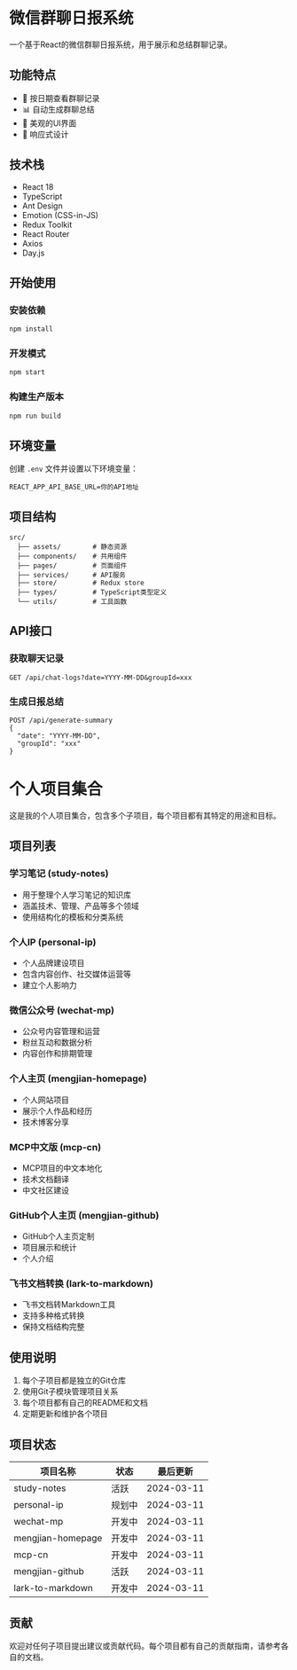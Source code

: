 # 微信群聊日报系统

一个基于React的微信群聊日报系统，用于展示和总结群聊记录。

## 功能特点

- 📅 按日期查看群聊记录
- 📊 自动生成群聊总结
- 🎨 美观的UI界面
- 📱 响应式设计

## 技术栈

- React 18
- TypeScript
- Ant Design
- Emotion (CSS-in-JS)
- Redux Toolkit
- React Router
- Axios
- Day.js

## 开始使用

### 安装依赖

```bash
npm install
```

### 开发模式

```bash
npm start
```

### 构建生产版本

```bash
npm run build
```

## 环境变量

创建 `.env` 文件并设置以下环境变量：

```
REACT_APP_API_BASE_URL=你的API地址
```

## 项目结构

```
src/
  ├── assets/        # 静态资源
  ├── components/    # 共用组件
  ├── pages/         # 页面组件
  ├── services/      # API服务
  ├── store/         # Redux store
  ├── types/         # TypeScript类型定义
  └── utils/         # 工具函数
```

## API接口

### 获取聊天记录

```
GET /api/chat-logs?date=YYYY-MM-DD&groupId=xxx
```

### 生成日报总结

```
POST /api/generate-summary
{
  "date": "YYYY-MM-DD",
  "groupId": "xxx"
}
```

# 个人项目集合

这是我的个人项目集合，包含多个子项目，每个项目都有其特定的用途和目标。

## 项目列表

### 学习笔记 (study-notes)
- 用于整理个人学习笔记的知识库
- 涵盖技术、管理、产品等多个领域
- 使用结构化的模板和分类系统

### 个人IP (personal-ip)
- 个人品牌建设项目
- 包含内容创作、社交媒体运营等
- 建立个人影响力

### 微信公众号 (wechat-mp)
- 公众号内容管理和运营
- 粉丝互动和数据分析
- 内容创作和排期管理

### 个人主页 (mengjian-homepage)
- 个人网站项目
- 展示个人作品和经历
- 技术博客分享

### MCP中文版 (mcp-cn)
- MCP项目的中文本地化
- 技术文档翻译
- 中文社区建设

### GitHub个人主页 (mengjian-github)
- GitHub个人主页定制
- 项目展示和统计
- 个人介绍

### 飞书文档转换 (lark-to-markdown)
- 飞书文档转Markdown工具
- 支持多种格式转换
- 保持文档结构完整

## 使用说明

1. 每个子项目都是独立的Git仓库
2. 使用Git子模块管理项目关系
3. 每个项目都有自己的README和文档
4. 定期更新和维护各个项目

## 项目状态

| 项目名称 | 状态 | 最后更新 |
|---------|------|---------|
| study-notes | 活跃 | 2024-03-11 |
| personal-ip | 规划中 | 2024-03-11 |
| wechat-mp | 开发中 | 2024-03-11 |
| mengjian-homepage | 开发中 | 2024-03-11 |
| mcp-cn | 开发中 | 2024-03-11 |
| mengjian-github | 活跃 | 2024-03-11 |
| lark-to-markdown | 开发中 | 2024-03-11 |

## 贡献

欢迎对任何子项目提出建议或贡献代码。每个项目都有自己的贡献指南，请参考各自的文档。 